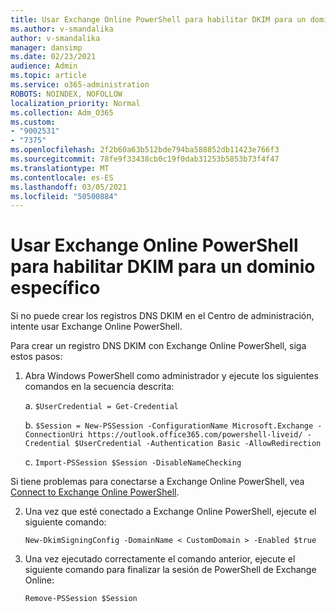```yaml
---
title: Usar Exchange Online PowerShell para habilitar DKIM para un dominio específico
ms.author: v-smandalika
author: v-smandalika
manager: dansimp
ms.date: 02/23/2021
audience: Admin
ms.topic: article
ms.service: o365-administration
ROBOTS: NOINDEX, NOFOLLOW
localization_priority: Normal
ms.collection: Adm_O365
ms.custom:
- "9002531"
- "7375"
ms.openlocfilehash: 2f2b60a63b512bde794ba588852db11423e766f3
ms.sourcegitcommit: 78fe9f33438cb0c19f0dab31253b5853b73f4f47
ms.translationtype: MT
ms.contentlocale: es-ES
ms.lasthandoff: 03/05/2021
ms.locfileid: "50500884"
---
```

# <a name="use-exchange-online-powershell-to-enable-dkim-for-a-specific-domain"></a>Usar Exchange Online PowerShell para habilitar DKIM para un dominio específico

Si no puede crear los registros DNS DKIM en el Centro de administración, intente usar Exchange Online PowerShell. 

Para crear un registro DNS DKIM con Exchange Online PowerShell, siga estos pasos:

1. Abra Windows PowerShell como administrador y ejecute los siguientes comandos en la secuencia descrita:

    a. `$UserCredential = Get-Credential`

    b. `$Session = New-PSSession -ConfigurationName Microsoft.Exchange -ConnectionUri https://outlook.office365.com/powershell-liveid/ -Credential $UserCredential -Authentication Basic -AllowRedirection`

    c. `Import-PSSession $Session -DisableNameChecking`
    
Si tiene problemas para conectarse a Exchange Online PowerShell, vea [Connect to Exchange Online PowerShell](https://docs.microsoft.com/powershell/exchange/connect-to-exchange-online-powershell).

2. Una vez que esté conectado a Exchange Online PowerShell, ejecute el siguiente comando:

    `New-DkimSigningConfig -DomainName < CustomDomain > -Enabled $true`

3. Una vez ejecutado correctamente el comando anterior, ejecute el siguiente comando para finalizar la sesión de PowerShell de Exchange Online:

    `Remove-PSSession $Session` 



